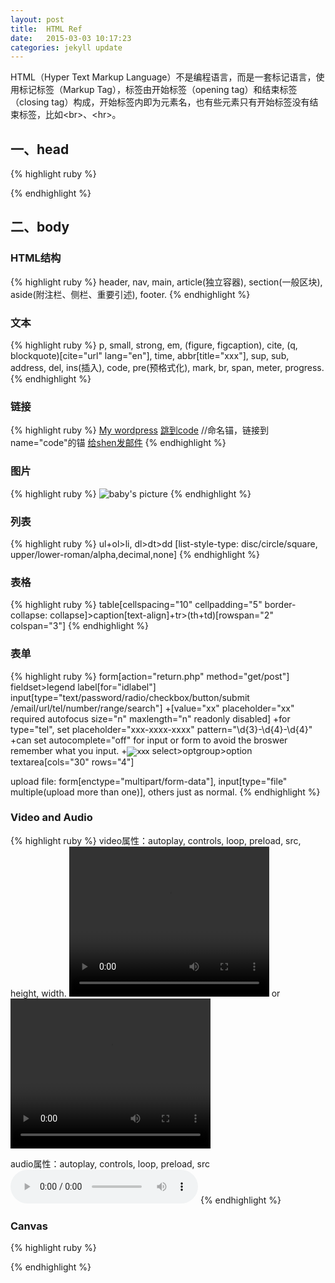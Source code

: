 ```yaml
---
layout: post
title:  HTML Ref
date:   2015-03-03 10:17:23
categories: jekyll update
---
```

HTML（Hyper Text Markup Language）不是编程语言，而是一套标记语言，使用标记标签（Markup Tag），标签由开始标签（opening tag）和结束标签（closing tag）构成，开始标签内即为元素名，也有些元素只有开始标签没有结束标签，比如&lt;br&gt;、&lt;hr&gt;。

<h2>一、head</h2>

{% highlight ruby %}
<meta charset="utf-8">
<meta http-equiv="X-UA-Compatible" content="IE=edge">
<meta name="viewport" content="width=device-width, initial-scale=1">
<meta name="description" content="xxx">
<base target="_blank"> 
<title>Welcome to Jekyll</title>
<link rel="stylesheet" href="/css/main.css">
{% endhighlight %}

<h2>二、body</h2>
<h3>HTML结构</h3>

{% highlight ruby %}
header, nav, main, article(独立容器), section(一般区块), aside(附注栏、侧栏、重要引述), footer.
{% endhighlight %}

<h3>文本</h3>

{% highlight ruby %}
p, small, strong, em, (figure, figcaption), cite, (q, blockquote)[cite="url" lang="en"], time, abbr[title="xxx"], sup, sub, address, del, ins(插入), code, pre(预格式化), mark, br, span, meter, progress.
{% endhighlight %}

<h3>链接</h3>

{% highlight ruby %}
<a href="https://shenxinle2009.wordpress.com" target="_blank">My wordpress</a>
<a href="#code">跳到code</a>   //命名锚，链接到name="code"的锚
<a href="mailto:shenxinle2009@163.com?cc=shenxinle2009@gmail.com&subject=Hello&body=ByeBye.">给shen发邮件</a>
{% endhighlight %}

<h3>图片</h3>

{% highlight ruby %}
<img src="images/baby.jpg" alt="baby's picture" >
{% endhighlight %}

<h3>列表</h3>

{% highlight ruby %}
ul+ol>li, dl>dt>dd [list-style-type: disc/circle/square, upper/lower-roman/alpha,decimal,none]
{% endhighlight %}

<h3>表格</h3>

{% highlight ruby %}
table[cellspacing="10" cellpadding="5" border-collapse: collapse]>caption[text-align]+tr>(th+td)[rowspan="2" colspan="3"]
{% endhighlight %}

<h3>表单</h3>

{% highlight ruby %}
form[action="return.php" method="get/post"]
fieldset>legend
label[for="idlabel"]
input[type="text/password/radio/checkbox/button/submit /email/url/tel/number/range/search"]
  +[value="xx" placeholder="xx" required autofocus size="n" maxlength="n" readonly disabled]
  +for type="tel", set placeholder="xxx-xxxx-xxxx" pattern="\d{3}-\d{4}-\d{4}"
  +can set autocomplete="off" for input or form to avoid the broswer remember what you input. 
  +<input type="image" src="/images/xx.png" alt="xxx" width="xx" height="xx">
select>optgroup>option
textarea[cols="30" rows="4"]

upload file: form[enctype="multipart/form-data"], input[type="file" multiple(upload more than one)], others just as normal.
{% endhighlight %}

<h3>Video and Audio</h3>

{% highlight ruby %}
video属性：autoplay, controls, loop, preload, src, height, width.
<video src="/F:/Video/elena.mp4" width="320" height="240" controls="controls">
  Your Browser does not support the video tag.
</video>
or
<video width="320" height="240" controls="controls">
  <source src="movie.ogg" type="video/ogg">
  <source src="movie.mp4" type="video/mp4">
  Your browser does not support the video tag.
</video>

audio属性：autoplay, controls, loop, preload, src
<audio src="Sleep Away.mp3" controls="controls"></audio>
{% endhighlight %}

<h3>Canvas</h3>
{% highlight ruby %}
<canvas id="canvas" width="500px" height="500px"></canvas>

<script>
    var c=document.getElementById("canvas");
    var cxt=c.getContext("2d");
画矩形
    cxt.fillStyle="#f00";
    cxt.fillRect(0,0,150,75);
画直线
    cxt.moveTo(150,100);
    cxt.lineTo(300,250);
    cxt.lineTo(200,350);
    cxt.stroke();
画圆形
    cxt.beginPath();
    cxt.arc(400,50,25,0,Math.PI*2,true);
    cxt.closePath();
    cxt.fill();
画渐变
    var grd=cxt.createLinearGradient(100,100,100,250);
    grd.addColorStop(0,"#f00");
    grd.addColorStop(1,"#00f");
    cxt.fillStyle=grd;
    cxt.fillRect(100,100,150,150);
插图片
    var img=new Image();
    img.src="i/baby.jpg";
    cxt.drawImage(img,0,0);
</script>
{% endhighlight %}
